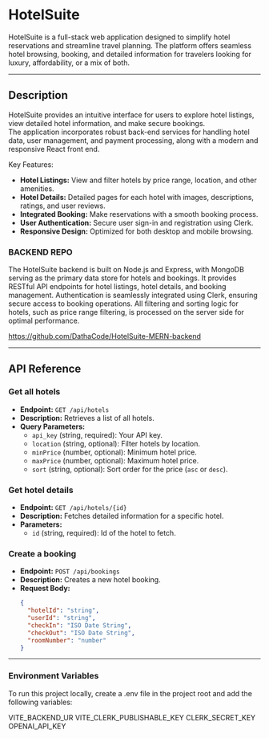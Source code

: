 # HotelSuite

HotelSuite is a full-stack web application designed to simplify hotel reservations and streamline travel planning. The platform offers seamless hotel browsing, booking, and detailed information for travelers looking for luxury, affordability, or a mix of both.

---

## Description

HotelSuite provides an intuitive interface for users to explore hotel listings, view detailed hotel information, and make secure bookings.  
The application incorporates robust back-end services for handling hotel data, user management, and payment processing, along with a modern and responsive React front end.

Key Features:
- **Hotel Listings:** View and filter hotels by price range, location, and other amenities.
- **Hotel Details:** Detailed pages for each hotel with images, descriptions, ratings, and user reviews.
- **Integrated Booking:** Make reservations with a smooth booking process.
- **User Authentication:** Secure user sign-in and registration using Clerk.
- **Responsive Design:** Optimized for both desktop and mobile browsing.

### BACKEND REPO
The HotelSuite backend is built on Node.js and Express, with MongoDB serving as the primary data store for hotels and bookings. It provides RESTful API endpoints for hotel listings, hotel details, and booking management. Authentication is seamlessly integrated using Clerk, ensuring secure access to booking operations. All filtering and sorting logic for hotels, such as price range filtering, is processed on the server side for optimal performance.

https://github.com/DathaCode/HotelSuite-MERN-backend

---

## API Reference

### Get all hotels
- **Endpoint:** `GET /api/hotels`
- **Description:** Retrieves a list of all hotels.
- **Query Parameters:**
  - `api_key` (string, required): Your API key.
  - `location` (string, optional): Filter hotels by location.
  - `minPrice` (number, optional): Minimum hotel price.
  - `maxPrice` (number, optional): Maximum hotel price.
  - `sort` (string, optional): Sort order for the price (`asc` or `desc`).

### Get hotel details
- **Endpoint:** `GET /api/hotels/{id}`
- **Description:** Fetches detailed information for a specific hotel.
- **Parameters:**
  - `id` (string, required): Id of the hotel to fetch.

### Create a booking
- **Endpoint:** `POST /api/bookings`
- **Description:** Creates a new hotel booking.
- **Request Body:**
  ```json
  {
    "hotelId": "string",
    "userId": "string",
    "checkIn": "ISO Date String",
    "checkOut": "ISO Date String",
    "roomNumber": "number"
  }

---

### Environment Variables
To run this project locally, create a .env file in the project root and add the following variables:

VITE_BACKEND_UR
VITE_CLERK_PUBLISHABLE_KEY
CLERK_SECRET_KEY
OPENAI_API_KEY


